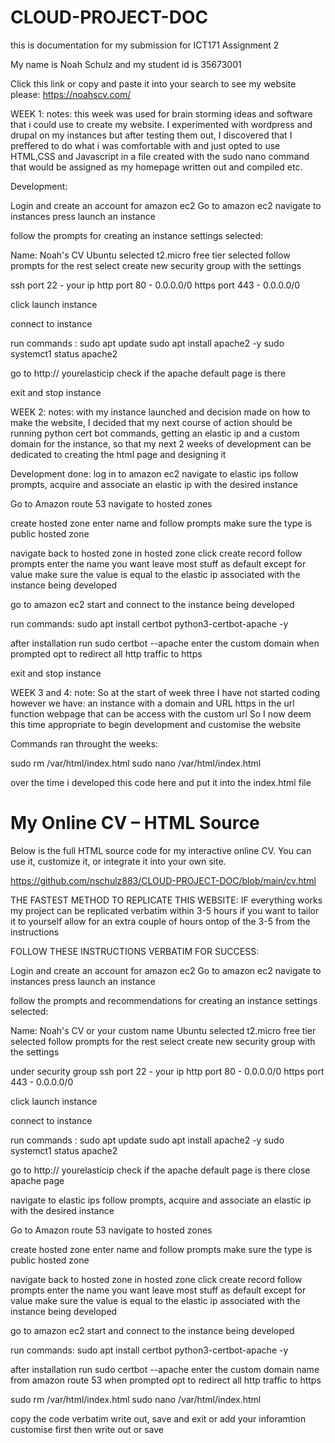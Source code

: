 # CLOUD-PROJECT-DOC
this is documentation for my submission for ICT171 Assignment 2

My name is Noah Schulz and my student id is 35673001

Click this link or copy and paste it into your search to see my website please: 
https://noahscv.com/


WEEK 1:
notes: this week was used for brain storming ideas and software that i could use to create my website. I experimented with wordpress and drupal on my instances but after testing them out, I discovered that I preffered to do what i was comfortable with and  just opted to use  HTML,CSS and Javascript in a file created with the sudo nano command that would be assigned as my homepage written out and compiled etc.

Development:

Login and create an account for amazon ec2
Go to amazon ec2 
navigate to instances press launch an instance

follow the prompts for creating an instance
settings selected:

Name: Noah's CV
Ubuntu selected
t2.micro free tier selected 
follow prompts for the rest
select create new security group with the settings

ssh port 22 - your ip
http port 80 - 0.0.0.0/0
https port 443 - 0.0.0.0/0

click launch instance

 connect to instance 
 
run commands :
sudo apt update
sudo apt install apache2 -y 
sudo systemct1 status apache2

go to http:// yourelasticip 
check if the apache default page is there 


exit and stop instance







WEEK 2:
notes: with my instance launched and decision made on how to make the website, I decided that my next course of action should be running python cert bot commands, getting an elastic ip and a custom domain for the instance, so that my next 2 weeks of development can be dedicated to creating the html page and designing it 

Development done:
log in to amazon ec2
navigate to elastic ips 
follow prompts, acquire and associate an elastic ip with the desired instance 

Go to  Amazon route 53 
navigate to hosted zones 

create hosted zone
enter name and follow prompts 
make sure the type is public hosted zone

navigate back to hosted zone 
in hosted zone click create record 
follow prompts enter the name you want leave most stuff as default except for value 
make sure the value is equal to the elastic ip associated with the instance being developed 

go to amazon ec2 start and connect to the instance being developed 

run commands:
sudo apt install certbot python3-certbot-apache -y

after installation run
sudo certbot --apache
enter the custom domain when prompted 
opt to redirect all http traffic to https

exit and stop instance






WEEK 3 and 4: 
note: So at the start of week three  I have not started coding however we have:
an instance with a domain and URL
https in the url
function webpage that can be access with the custom url
So I now deem this time appropriate to begin development and customise the website 

Commands ran throught the weeks:

sudo rm /var/html/index.html
sudo nano /var/html/index.html

over the time i developed this code here and put it into the index.html file


# My Online CV – HTML Source

Below is the full HTML source code for my interactive online CV. You can use it, customize it, or integrate it into your own site.

https://github.com/nschulz883/CLOUD-PROJECT-DOC/blob/main/cv.html






THE FASTEST METHOD TO REPLICATE THIS WEBSITE:
IF everything works my project can be replicated verbatim within 3-5 hours
if you want to tailor it to yourself allow for an extra couple of hours ontop of the 3-5
from the instructions



FOLLOW THESE INSTRUCTIONS VERBATIM FOR SUCCESS:


Login and create an account for amazon ec2
Go to amazon ec2 
navigate to instances press launch an instance

follow the prompts and recommendations for creating an instance
settings selected:

Name: Noah's CV or your custom name
Ubuntu selected
t2.micro free tier selected 
follow prompts for the rest
select create new security group with the settings

under security group 
ssh port 22 - your ip
http port 80 - 0.0.0.0/0
https port 443 - 0.0.0.0/0

click launch instance

 connect to instance 
 
run commands :
sudo apt update
sudo apt install apache2 -y 
sudo systemct1 status apache2

go to http:// yourelasticip 
check if the apache default page is there 
close apache page 

navigate to elastic ips 
follow prompts, acquire and associate an elastic ip with the desired instance 

Go to  Amazon route 53 
navigate to hosted zones 

create hosted zone
enter name and follow prompts 
make sure the type is public hosted zone

navigate back to hosted zone 
in hosted zone click create record 
follow prompts enter the name you want leave most stuff as default except for value 
make sure the value is equal to the elastic ip associated with the instance being developed 

go to amazon ec2 start and connect to the instance being developed 

run commands:
sudo apt install certbot python3-certbot-apache -y

after installation run
sudo certbot --apache
enter the custom domain name from amazon route 53 when prompted 
opt to redirect all http traffic to https

sudo rm /var/html/index.html
sudo nano /var/html/index.html

copy the code verbatim write out, save and exit
or add your inforamtion customise first then write out or save


